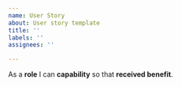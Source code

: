 ```yaml
---
name: User Story
about: User story template
title: ''
labels: ''
assignees: ''

---
```


As a **role** I can **capability** so that **received benefit**.
